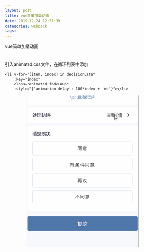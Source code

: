 ```yaml
---
layout: post
title: vue简单加载动画
date: 2019-12-24 12:31:30
categories: webpack
tags:
---
```

vue简单加载动画

<!-- more -->
# 

引入animated.css文件，在循环列表中添加

```
<li v-for="(item, index) in decisionData"
    :key="index"
    class="animated fadeInUp"
    :style="{'animation-delay': 100*index + 'ms'}"></li>
```
<center><img src="/assets/img/rollmsg3123123gif.gif" alt=""></center>


